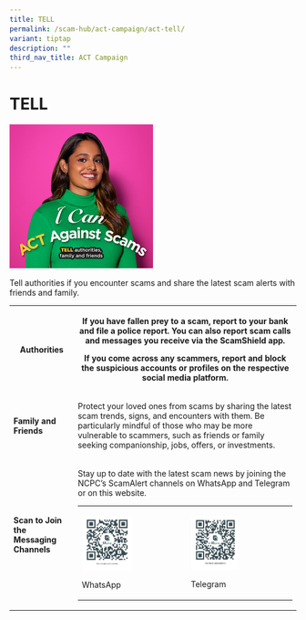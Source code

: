 ```yaml
---
title: TELL
permalink: /scam-hub/act-campaign/act-tell/
variant: tiptap
description: ""
third_nav_title: ACT Campaign
---
```

<h1><strong>TELL</strong></h1><div class="isomer-image-wrapper"><img style="width: 50%;" height="auto" width="100%" alt="" src="/images/main_image_tell_section.jpg"></div><p>Tell authorities if you encounter scams and share the latest scam alerts with friends and family.</p><p></p><table><tbody><tr><th rowspan="1" colspan="1"><h4>Authorities</h4></th><th rowspan="1" colspan="1"><p>If you have fallen prey to a scam, report to your bank and file a police report. You can also report scam calls and messages you receive via the ScamShield app.</p><p>If you come across any scammers, report and block the suspicious accounts or profiles on the respective social media platform.</p></th></tr><tr><td rowspan="1" colspan="1"><h4>Family and Friends</h4></td><td rowspan="1" colspan="1"><p>Protect your loved ones from scams by sharing the latest scam trends, signs, and encounters with them. Be particularly mindful of those who may be more vulnerable to scammers, such as friends or family seeking companionship, jobs, offers, or investments.</p></td></tr><tr><td rowspan="1" colspan="1"><h4>Scan to Join the Messaging Channels</h4></td><td rowspan="1" colspan="1"><p>Stay up to date with the latest scam news by joining the NCPC’s ScamAlert channels on WhatsApp and Telegram or on this website.</p><table><tbody><tr><td rowspan="1" colspan="1"><p></p><div class="isomer-image-wrapper"><img style="width: 50%;" height="auto" width="100%" alt="" src="/images/wa_qr_code.png"></div><p>WhatsApp</p></td><td rowspan="1" colspan="1"><p></p><div class="isomer-image-wrapper"><img style="width: 50%;" height="auto" width="100%" alt="" src="/images/tele_qr_code.png"></div><p>Telegram</p></td></tr></tbody></table></td></tr></tbody></table><p></p>